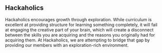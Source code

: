 ## Hackaholics

Hackaholics encourages growth through exploration. While curriculum is excellent at providing structure for learning something completely, it will fail at engaging the creative part of your brain, which will create a disconnect between the skills you are acquiring and the reasons you originally had for acquiring them. At Hackaholics, we are attempting to bridge that gap by providing our members with an exploration-rich environment.
